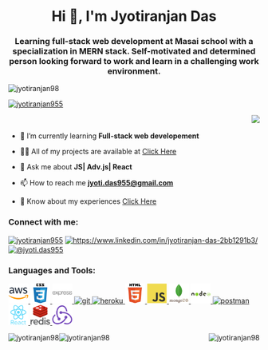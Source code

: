 <h1 align="center">Hi 👋, I'm Jyotiranjan Das</h1>
<h3 align="center">Learning full-stack web development at Masai school with a specialization in MERN stack. Self-motivated and determined person looking forward to work and learn in a challenging work environment.</h3>

<p align="left"> <img src="https://komarev.com/ghpvc/?username=jyotiranjan98&label=Profile%20views&color=0e75b6&style=flat" alt="jyotiranjan98" /> </p>

<p align="left"> <a href="https://twitter.com/jyotiranjan955" target="blank"><img src="https://img.shields.io/twitter/follow/jyotiranjan955?logo=twitter&style=for-the-badge" alt="jyotiranjan955" /></a> </p>


<div style="text-align: right"><img src="https://camo.githubusercontent.com/f55fd995bda4de4dbb97793b9e0234ad214700505a10ca53939486f627b6c428/68747470733a2f2f6d65646961332e67697068792e636f6d2f6d656469612f7167515567674143335066763638377150432f3230302e776562703f6369643d656366303565343730656963683869737772613871743636736734693832773434376e65373573627033677276676e6c267269643d3230302e776562702663743d67" /></div>

- 🌱 I’m currently learning **Full-stack web developement**

- 👨‍💻 All of my projects are available at <a href="https://my-portfolio-jyotiranjan.vercel.app/" target="blank">Click Here</a>

- 💬 Ask me about **JS| Adv.js| React**

- 📫 How to reach me **jyoti.das955@gmail.com**

- 📄 Know about my experiences <a href="https://drive.google.com/file/d/1yRATnmZ6B-4SHhMGeFct4ry2YDOfiZOa/view?usp=sharing" target="blank">Click Here</a>

<h3 align="left">Connect with me:</h3>
<p align="left">
<a href="https://twitter.com/jyotiranjan955" target="blank"><img align="center" src="https://raw.githubusercontent.com/rahuldkjain/github-profile-readme-generator/master/src/images/icons/Social/twitter.svg" alt="jyotiranjan955" height="30" width="40" /></a>
<a href="https://linkedin.com/in/https://www.linkedin.com/in/jyotiranjan-das-2bb1291b3/" target="blank"><img align="center" src="https://raw.githubusercontent.com/rahuldkjain/github-profile-readme-generator/master/src/images/icons/Social/linked-in-alt.svg" alt="https://www.linkedin.com/in/jyotiranjan-das-2bb1291b3/" height="30" width="40" /></a>
<a href="https://medium.com/@jyoti.das955" target="blank"><img align="center" src="https://raw.githubusercontent.com/rahuldkjain/github-profile-readme-generator/master/src/images/icons/Social/medium.svg" alt="@jyoti.das955" height="30" width="40" /></a>
</p>

<h3 align="left">Languages and Tools:</h3>

<p align="left"> <a href="https://aws.amazon.com" target="_blank" rel="noreferrer"> <img src="https://raw.githubusercontent.com/devicons/devicon/master/icons/amazonwebservices/amazonwebservices-original-wordmark.svg" alt="aws" width="40" height="40"/> </a> <a href="https://www.w3schools.com/css/" target="_blank" rel="noreferrer"> <img src="https://raw.githubusercontent.com/devicons/devicon/master/icons/css3/css3-original-wordmark.svg" alt="css3" width="40" height="40"/> </a> <a href="https://expressjs.com" target="_blank" rel="noreferrer"> <img src="https://raw.githubusercontent.com/devicons/devicon/master/icons/express/express-original-wordmark.svg" alt="express" width="40" height="40"/> </a> <a href="https://git-scm.com/" target="_blank" rel="noreferrer"> <img src="https://www.vectorlogo.zone/logos/git-scm/git-scm-icon.svg" alt="git" width="40" height="40"/> </a> <a href="https://heroku.com" target="_blank" rel="noreferrer"> <img src="https://www.vectorlogo.zone/logos/heroku/heroku-icon.svg" alt="heroku" width="40" height="40"/> </a> <a href="https://www.w3.org/html/" target="_blank" rel="noreferrer"> <img src="https://raw.githubusercontent.com/devicons/devicon/master/icons/html5/html5-original-wordmark.svg" alt="html5" width="40" height="40"/> </a> <a href="https://developer.mozilla.org/en-US/docs/Web/JavaScript" target="_blank" rel="noreferrer"> <img src="https://raw.githubusercontent.com/devicons/devicon/master/icons/javascript/javascript-original.svg" alt="javascript" width="40" height="40"/> </a> <a href="https://www.mongodb.com/" target="_blank" rel="noreferrer"> <img src="https://raw.githubusercontent.com/devicons/devicon/master/icons/mongodb/mongodb-original-wordmark.svg" alt="mongodb" width="40" height="40"/> </a> <a href="https://nodejs.org" target="_blank" rel="noreferrer"> <img src="https://raw.githubusercontent.com/devicons/devicon/master/icons/nodejs/nodejs-original-wordmark.svg" alt="nodejs" width="40" height="40"/> </a> <a href="https://postman.com" target="_blank" rel="noreferrer"> <img src="https://www.vectorlogo.zone/logos/getpostman/getpostman-icon.svg" alt="postman" width="40" height="40"/> </a> <a href="https://reactjs.org/" target="_blank" rel="noreferrer"> <img src="https://raw.githubusercontent.com/devicons/devicon/master/icons/react/react-original-wordmark.svg" alt="react" width="40" height="40"/> </a> <a href="https://redis.io" target="_blank" rel="noreferrer"> <img src="https://raw.githubusercontent.com/devicons/devicon/master/icons/redis/redis-original-wordmark.svg" alt="redis" width="40" height="40"/> </a> <a href="https://redux.js.org" target="_blank" rel="noreferrer"> <img src="https://raw.githubusercontent.com/devicons/devicon/master/icons/redux/redux-original.svg" alt="redux" width="40" height="40"/> </a> </p>


<p><img align="left" src="https://github-readme-stats.vercel.app/api?username=jyotiranjan98&show_icons=true&locale=en" alt="jyotiranjan98" /></p>
<p><img align="right" src="https://github-readme-streak-stats.herokuapp.com/?user=jyotiranjan98&" alt="jyotiranjan98" /></p>



<p><img align="left" src="https://github-readme-stats.vercel.app/api/top-langs?username=jyotiranjan98&show_icons=true&locale=en&layout=compact" alt="jyotiranjan98" /></p>
